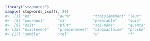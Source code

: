 
<!-- README.md is generated from README.Rmd. Please edit that file -->
``` r
library("stopwords")
sample( stopwords_iso$fr, 20)
#>  [1] "en"            "aura"          "troisièmement" "leur"         
#>  [5] "pourquoi"      "si"            "prealable"     "suis"         
#>  [9] "doit"          "pfut"          "soi-même"      "quanta"       
#> [13] "exactement"    "premièrement"  "cinquantaine"  "proche"       
#> [17] "semble"        "tel"           "u"             "f"
```
